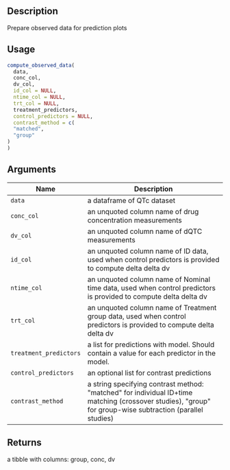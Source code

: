 ## Description

Prepare observed data for prediction plots

## Usage

```r
compute_observed_data(
  data,
  conc_col,
  dv_col,
  id_col = NULL,
  ntime_col = NULL,
  trt_col = NULL,
  treatment_predictors,
  control_predictors = NULL,
  contrast_method = c(
  "matched",
  "group"
)
)
```

## Arguments

| Name | Description |
|------|-------------|
| `data` | a dataframe of QTc dataset |
| `conc_col` | an unquoted column name of drug concentration measurements |
| `dv_col` | an unquoted column name of dQTC measurements |
| `id_col` | an unquoted column name of ID data, used when control predictors is provided to compute delta delta dv |
| `ntime_col` | an unquoted column name of Nominal time data, used when control predictors is provided to compute delta delta dv |
| `trt_col` | an unquoted column name of Treatment group data, used when control predictors is provided to compute delta delta dv |
| `treatment_predictors` | a list for predictions with model. Should contain a value for each predictor in the model. |
| `control_predictors` | an optional list for contrast predictions |
| `contrast_method` | a string specifying contrast method: "matched" for individual ID+time matching (crossover studies), "group" for group-wise subtraction (parallel studies) |

## Returns

a tibble with columns: group, conc, dv


